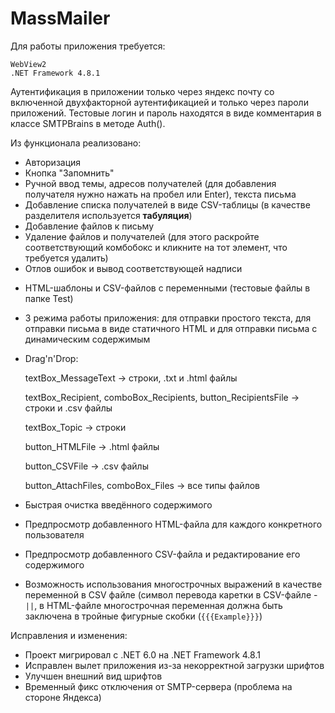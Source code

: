 # MassMailer
Для работы приложения требуется:

    WebView2
    .NET Framework 4.8.1
Аутентификация в приложении только через яндекс почту со включенной двухфакторной аутентификацией
и только через пароли приложений. Тестовые логин и пароль находятся в виде комментария в классе SMTPBrains в методе Auth().

Из функционала реализовано:
* Авторизация
* Кнопка "Запомнить"
* Ручной ввод темы, адресов получателей (для добавления получателя нужно нажать на пробел или Enter), текста письма
* Добавление списка получателей в виде CSV-таблицы (в качестве разделителя используется **табуляция**)
* Добавление файлов к письму
* Удаление файлов и получателей (для этого раскройте соответствующий комбобокс и кликните на тот элемент, что требуется удалить)
* Отлов ошибок и вывод соответствующей надписи
+ HTML-шаблоны и CSV-файлов с переменными (тестовые файлы в папке Test)
+ 3 режима работы приложения: для отправки простого текста, для отправки письма в виде статичного HTML и для отправки письма с динамическим содержимым
+ Drag'n'Drop:

    textBox_MessageText -> строки, .txt и .html файлы

    textBox_Recipient, comboBox_Recipients, button_RecipientsFile -> строки и .csv файлы

    textBox_Topic -> строки

    button_HTMLFile -> .html файлы

    button_CSVFile -> .csv файлы

    button_AttachFiles, comboBox_Files -> все типы файлов
+ Быстрая очистка введённого содержимого
+ Предпросмотр добавленного HTML-файла для каждого конкретного пользователя
+ Предпросмотр добавленного CSV-файла и редактирование его содержимого
+ Возможность использования многострочных выражений в качестве переменной в CSV файле (символ перевода каретки в CSV-файле - `||`, в HTML-файле многострочная переменная должна быть заключена в тройные фигурные скобки (`{{{Example}}}`)

Исправления и изменения:
* Проект мигрировал с .NET 6.0 на .NET Framework 4.8.1
* Исправлен вылет приложения из-за некорректной загрузки шрифтов
* Улучшен внешний вид шрифтов
* Временный фикс отключения от SMTP-сервера (проблема на стороне Яндекса)